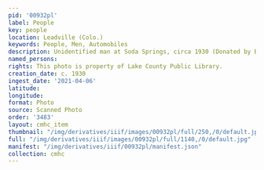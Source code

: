 ```yaml
---
pid: '00932pl'
label: People
key: people
location: Leadville (Colo.)
keywords: People, Men, Automobiles
description: Unidentified man at Soda Springs, circa 1930 (Donated by Beverly Pologar)
named_persons: 
rights: This photo is property of Lake County Public Library.
creation_date: c. 1930
ingest_date: '2021-04-06'
latitude: 
longitude: 
format: Photo
source: Scanned Photo
order: '3483'
layout: cmhc_item
thumbnail: "/img/derivatives/iiif/images/00932pl/full/250,/0/default.jpg"
full: "/img/derivatives/iiif/images/00932pl/full/1140,/0/default.jpg"
manifest: "/img/derivatives/iiif/00932pl/manifest.json"
collection: cmhc
---
```

